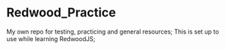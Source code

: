 # Redwood_Practice
My own repo for testing, practicing and general resources; 
This is set up to use while learning RedwoodJS; 
